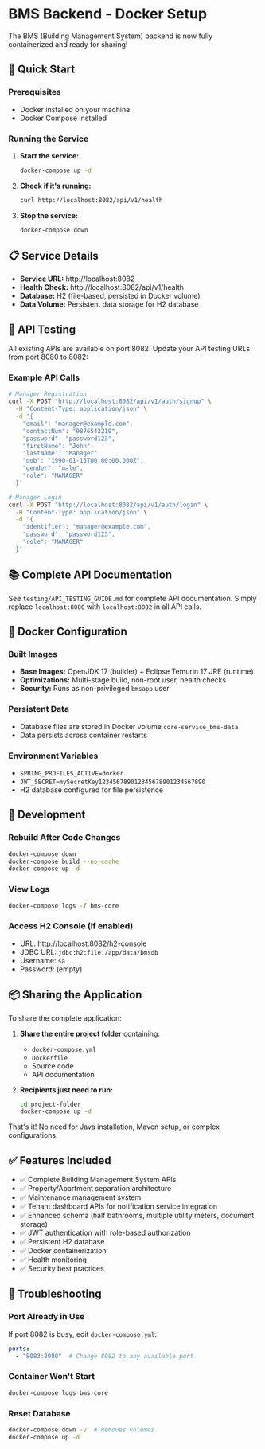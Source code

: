 # BMS Backend - Docker Setup

The BMS (Building Management System) backend is now fully containerized and ready for sharing!

## 🚀 Quick Start

### Prerequisites
- Docker installed on your machine
- Docker Compose installed

### Running the Service

1. **Start the service:**
   ```bash
   docker-compose up -d
   ```

2. **Check if it's running:**
   ```bash
   curl http://localhost:8082/api/v1/health
   ```

3. **Stop the service:**
   ```bash
   docker-compose down
   ```

## 📋 Service Details

- **Service URL:** http://localhost:8082
- **Health Check:** http://localhost:8082/api/v1/health
- **Database:** H2 (file-based, persisted in Docker volume)
- **Data Volume:** Persistent data storage for H2 database

## 🔗 API Testing

All existing APIs are available on port 8082. Update your API testing URLs from port 8080 to 8082:

### Example API Calls
```bash
# Manager Registration
curl -X POST "http://localhost:8082/api/v1/auth/signup" \
  -H "Content-Type: application/json" \
  -d '{
    "email": "manager@example.com",
    "contactNum": "9876543210",
    "password": "password123",
    "firstName": "John",
    "lastName": "Manager",
    "dob": "1990-01-15T00:00:00.000Z",
    "gender": "male",
    "role": "MANAGER"
  }'

# Manager Login
curl -X POST "http://localhost:8082/api/v1/auth/login" \
  -H "Content-Type: application/json" \
  -d '{
    "identifier": "manager@example.com",
    "password": "password123",
    "role": "MANAGER"
  }'
```

## 📚 Complete API Documentation

See `testing/API_TESTING_GUIDE.md` for complete API documentation. Simply replace `localhost:8080` with `localhost:8082` in all API calls.

## 🐳 Docker Configuration

### Built Images
- **Base Images:** OpenJDK 17 (builder) + Eclipse Temurin 17 JRE (runtime)
- **Optimizations:** Multi-stage build, non-root user, health checks
- **Security:** Runs as non-privileged `bmsapp` user

### Persistent Data
- Database files are stored in Docker volume `core-service_bms-data`
- Data persists across container restarts

### Environment Variables
- `SPRING_PROFILES_ACTIVE=docker`
- `JWT_SECRET=mySecretKey123456789012345678901234567890`
- H2 database configured for file persistence

## 🔧 Development

### Rebuild After Code Changes
```bash
docker-compose down
docker-compose build --no-cache
docker-compose up -d
```

### View Logs
```bash
docker-compose logs -f bms-core
```

### Access H2 Console (if enabled)
- URL: http://localhost:8082/h2-console
- JDBC URL: `jdbc:h2:file:/app/data/bmsdb`
- Username: `sa`
- Password: (empty)

## 📦 Sharing the Application

To share the complete application:

1. **Share the entire project folder** containing:
   - `docker-compose.yml`
   - `Dockerfile`
   - Source code
   - API documentation

2. **Recipients just need to run:**
   ```bash
   cd project-folder
   docker-compose up -d
   ```

That's it! No need for Java installation, Maven setup, or complex configurations.

## ✅ Features Included

- ✅ Complete Building Management System APIs
- ✅ Property/Apartment separation architecture
- ✅ Maintenance management system
- ✅ Tenant dashboard APIs for notification service integration
- ✅ Enhanced schema (half bathrooms, multiple utility meters, document storage)
- ✅ JWT authentication with role-based authorization
- ✅ Persistent H2 database
- ✅ Docker containerization
- ✅ Health monitoring
- ✅ Security best practices

## 🛑 Troubleshooting

### Port Already in Use
If port 8082 is busy, edit `docker-compose.yml`:
```yaml
ports:
  - "8083:8080"  # Change 8082 to any available port
```

### Container Won't Start
```bash
docker-compose logs bms-core
```

### Reset Database
```bash
docker-compose down -v  # Removes volumes
docker-compose up -d
```